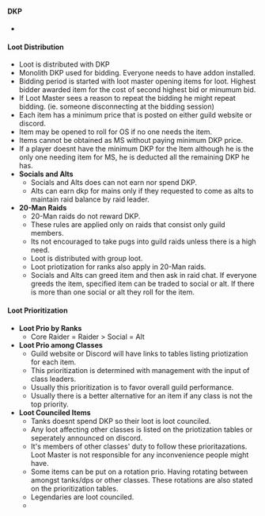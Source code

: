  #### DKP
- 
 #### Loot Distribution
 - Loot is distributed with DKP
 - Monolith DKP used for bidding. Everyone needs to have addon installed.
 - Bidding period is started with loot master opening items for loot. Highest bidder awarded item for the cost of second highest bid or minumum bid.
 - If Loot Master sees a reason to repeat the bidding he might repeat bidding. (ie. someone disconnecting at the bidding session)
 - Each item has a minimum price that is posted on either guild website or discord.
 - Item may be opened to roll for OS if no one needs the item.
 - Items cannot be obtained as MS without paying minimum DKP price.
 - If a player doesnt have the minimum DKP for the Item although he is the only one needing item for MS, he is deducted all the remaining DKP he has.
- **Socials and Alts**
	- Socials and Alts does can not earn nor spend DKP.
	- Alts can earn dkp for mains only if they requested to come as alts to maintain raid balance by raid leader.
- **20-Man Raids**
	- 20-Man raids do not reward DKP.
	- These rules are applied only on raids that consist only guild members.
	- Its not encouraged to take pugs into guild raids unless there is a high need.
	- Loot is distributed with group loot.
	- Loot priotization for ranks also apply in 20-Man raids.
	- Socials and Alts can greed item and then ask in raid chat. If everyone greeds the item, specified item can be traded to social or alt. If there is more than one social or alt they roll for the item.
 #### Loot Prioritization
- **Loot Prio by Ranks**
	 - Core Raider = Raider > Social = Alt
 - **Loot Prio among Classes**
	 - Guild website or Discord will have links to tables listing priotization for each item.
	 - This prioritization is determined with management with the input of class leaders.
	 - Usually this prioritization is to favor overall guild performance.
	 - Usually there is a better alternative for an item if any class is not the top priority.
- **Loot Counciled Items**
	- Tanks doesnt spend DKP so their loot is loot counciled. 
	- Any loot affecting other classes is listed on the priotization tables or seperately announced on discord.
	- It's members of other classes' duty to follow these prioritazations. Loot Master is not responsible for any inconvenience people might have.
	- Some items can be put on a rotation prio. Having rotating between amongst tanks/dps or other classes. These rotations are also stated on the prioritization tables.
	- Legendaries are loot counciled.
	- 
<!--stackedit_data:
eyJoaXN0b3J5IjpbLTgyNDUzMjMxMCwtMTM2ODc0OTk1MywtNT
U5Njk2MzAwXX0=
-->